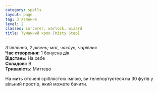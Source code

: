 ```yaml
---
category: spells
layout: page
tag: З'явлення
level: 2
classes: sorcerer, warlock, wizard
title: Туманний крок [Misty Step]
---
```


_З'явлення, 2 рівень; маг, чаклун, чарівник_    
**Час створення:** 1 бонусна дія    
**Відстань:** На себе    
**Складові:** В    
**Тривалість:** Миттєво    

На мить оточені сріблястою імлою, ви телепортуєтеся на 30 футів у вільний простір, який можете бачити. 

